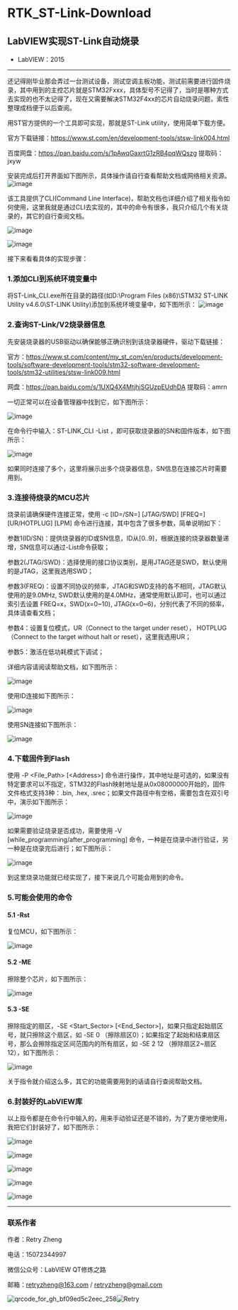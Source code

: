 # RTK_ST-Link-Download
## LabVIEW实现ST-Link自动烧录

* LabVIEW：2015
---

还记得刚毕业那会弄过一台测试设备，测试空调主板功能，测试前需要进行固件烧录，其中用到的主控芯片就是STM32Fxxx，具体型号不记得了，当时是哪种方式去实现的也不太记得了，现在又需要解决STM32F4xx的芯片自动烧录问题，索性整理成档便于以后查阅。

用ST官方提供的一个工具即可实现，那就是ST-Link utility，使用简单下载方便。

官方下载链接：https://www.st.com/en/development-tools/stsw-link004.html

百度网盘：https://pan.baidu.com/s/1pAwqGaxrtG1zRB4pqWQszg  提取码：jxyw

安装完成后打开界面如下图所示，具体操作请自行查看帮助文档或网络相关资源。
![image](https://user-images.githubusercontent.com/29085487/229339330-246b82e2-c68a-47d1-82bf-e075c5cfb932.png)


该工具提供了CLI(Command Line Interface)，帮助文档也详细介绍了相关指令如何使用，这里我就是通过CLI去实现的，其中的命令有很多，我只介绍几个有关烧录的，其它的自行查阅文档。

![image](https://user-images.githubusercontent.com/29085487/229339289-ece11234-13bb-482e-b577-12c68b4a6b69.png)

![image](https://user-images.githubusercontent.com/29085487/229339245-2cd6ba5e-ec47-44c1-8cdc-d340170f2671.png)


接下来看看具体的实现步骤：

### 1.添加CLI到系统环境变量中

将ST-Link_CLI.exe所在目录的路径(如D:\Program Files (x86)\STM32 ST-LINK Utility v4.6.0\ST-LINK Utility)添加到系统环境变量中，如下图所示：
![image](https://user-images.githubusercontent.com/29085487/229339338-6259ba4b-0784-4966-ba6e-4740a4a48299.png)


### 2.查询ST-Link/V2烧录器信息
先安装烧录器的USB驱动以确保能够正确识别到该烧录器硬件，驱动下载链接：

官方：https://www.st.com/content/my_st_com/en/products/development-tools/software-development-tools/stm32-software-development-tools/stm32-utilities/stsw-link009.html

网盘：https://pan.baidu.com/s/1UXQ4X4MtjhjSGUzpEUdhDA    提取码：amrn

一切正常可以在设备管理器中找到它，如下图所示：

![image](https://user-images.githubusercontent.com/29085487/229339350-d1904180-3029-4147-bce8-2e579f1dd6e2.png)

在命令行中输入：ST-LINK_CLI -List ，即可获取烧录器的SN和固件版本，如下图所示：

![image](https://user-images.githubusercontent.com/29085487/229339361-88d770b6-0bca-494b-bb73-02ffa865d413.png)

如果同时连接了多个，这里将展示出多个烧录器信息，SN信息在连接芯片时需要用到。

### 3.连接待烧录的MCU芯片

烧录前请确保硬件连接正常，使用 -c [ID=<id>/SN=<sn>] [JTAG/SWD] [FREQ=<frequency>] [UR/HOTPLUG] [LPM] 命令进行连接，其中包含了很多参数，简单说明如下：

参数1(ID/SN)：提供烧录器的ID或SN信息，ID从[0..9]，根据连接的烧录器数量递增，SN信息可以通过-List命令获取；

参数2(JTAG/SWD)：选择使用的接口协议类别，是用JTAG还是SWD，默认使用的是JTAG，这里我选用SWD；

参数3(FREQ)：设置不同协议的频率，JTAG和SWD支持的各不相同，JTAG默认使用的是9.0MHz, SWD默认使用的是4.0MHz，通常使用默认即可，也可以通过索引去设置 FREQ=x，SWD(x=0~10), JTAG(x=0~6)，分别代表了不同的频率，具体请查看文档；

参数4：设置复位模式，UR（Connect to the target under reset）， HOTPLUG（Connect to the target without halt or reset），这里我选用UR；

参数5：激活在低功耗模式下调试；

详细内容请阅读帮助文档，如下图所示：

![image](https://user-images.githubusercontent.com/29085487/229339424-0c3cdb5d-5969-49e1-b01b-49a7b4a37b1c.png)

使用ID连接如下图所示：

![image](https://user-images.githubusercontent.com/29085487/229339426-31312d95-c77a-4303-9f2c-ca59456f9317.png)

使用SN连接如下图所示：

![image](https://user-images.githubusercontent.com/29085487/229339430-d1f83881-3e5f-4bf8-a67c-5f009e93b4ae.png)

### 4.下载固件到Flash
使用 -P <File_Path> [\<Address\>] 命令进行操作，其中地址是可选的，如果没有特定要求可以不指定，STM32的Flash映射地址是从0x08000000开始的，固件文件格式支持3种：.bin, .hex, .srec；如果文件路径中有空格，需要包含在双引号中，演示如下图所示：

![image](https://user-images.githubusercontent.com/29085487/229339462-04a09624-3345-467f-9913-4f8022b4f1a4.png)

如果需要验证烧录是否成功，需要使用 -V [while_programming/after_programming] 命令，一种是在烧录中进行验证，另一种是在烧录完后进行；如下图所示：

![image](https://user-images.githubusercontent.com/29085487/229339470-23af9175-6f8c-449d-a343-79fb59178be0.png)

到这里烧录功能就已经实现了，接下来说几个可能会用到的命令。

### 5.可能会使用的命令
#### 5.1 -Rst
复位MCU，如下图所示：

![image](https://user-images.githubusercontent.com/29085487/229339475-d460dc79-c3ba-4913-b81b-65478c9f8374.png)

#### 5.2 -ME
擦除整个芯片，如下图所示：

![image](https://user-images.githubusercontent.com/29085487/229339480-7e0dbfa8-0164-4c4b-b9dd-85a8df5a0d71.png)

#### 5.3 -SE
擦除指定的扇区，-SE  <Start_Sector> [<End_Sector>]，如果只指定起始扇区号，就只擦除这个扇区，如 -SE 0 （擦除扇区0）；如果指定了起始和结束扇区号，那么会擦除指定区间范围内的所有扇区，如 -SE 2 12 （擦除扇区2~扇区12），如下图所示：

![image](https://user-images.githubusercontent.com/29085487/229339483-65912e0c-3081-4483-9f31-32339693fb24.png)


关于指令就介绍这么多，其它的功能需要用到的话请自行查阅帮助文档。

### 6.封装好的LabVIEW库
以上指令都是在命令行中输入的，用来手动验证还是不错的，为了更方便地使用，我把它们封装好了，如下图所示：

![image](https://user-images.githubusercontent.com/29085487/229339588-2ad38e8d-6c42-499e-808d-829b22d178d0.png)

![image](https://user-images.githubusercontent.com/29085487/229339592-1c7bfe1a-2a1b-42be-abad-b7e1a21919b5.png)

![image](https://user-images.githubusercontent.com/29085487/229339594-504ad297-7252-40e8-a8be-a791181f8c70.png)

![image](https://user-images.githubusercontent.com/29085487/229339598-ddec8a29-2279-4ce1-a86c-5f14d2517c1a.png)

![image](https://user-images.githubusercontent.com/29085487/229339602-b5c27ff2-5e46-4e6a-af00-e0cb6f43c751.png)



---
### 联系作者

作者：Retry Zheng

电话：15072344997

微信公众号：LabVIEW QT修炼之路

邮箱：retryzheng@163.com / retryzheng@gmail.com

![qrcode_for_gh_bf09ed5c2eec_258](https://user-images.githubusercontent.com/29085487/229339816-40ea8bd8-b64e-48c7-9bec-9ce7f66f5b9c.jpg)![Retry](https://user-images.githubusercontent.com/29085487/229339925-52b958a1-c1f5-4d4e-afbe-201f2016db89.jpg)



